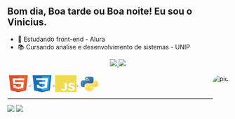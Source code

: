 ## Bom dia, Boa tarde ou  Boa noite! Eu sou o Vinicius.

- 🌱 Estudando front-end - Alura 
- 📚 Cursando analise e desenvolvimento de sistemas - UNIP 

<div align="center">
  <a href="https://github.com/Vinicius-Rasteiro">
  <img height="180em" src="https://github-readme-stats.vercel.app/api?username=Vinicius-Rasteiro&show_icons=true&theme=github_dark&include_all_commits=true&count_private=true"/>
  <img height="180em" src="https://github-readme-stats.vercel.app/api/top-langs/?username=Vinicius-Rasteiro&layout=compact&langs_count=7&theme=github_dark"/>
</div>

<div style="display: inline_block"><br>
  <img align="center" alt="HTML" height="40" width="50" src="https://raw.githubusercontent.com/devicons/devicon/master/icons/html5/html5-original.svg">
  <img align="center" alt="CSS" height="40" width="50" src="https://raw.githubusercontent.com/devicons/devicon/master/icons/css3/css3-original.svg">
  <img align="center" alt="RJs" height="40" width="50" src="https://raw.githubusercontent.com/devicons/devicon/master/icons/javascript/javascript-plain.svg">
  <img align="center" alt="Python" height="40" width="50" src="https://raw.githubusercontent.com/devicons/devicon/master/icons/python/python-original.svg">
  <img align="right" alt="pic" height="150" style="border-radius:50px;" src="https://media4.giphy.com/media/oOxSXI5D2cvc6kYSvw/200w.webp?cid=ecf05e47k6rsmvwjxk51islailzoiubd3x3w1v2i8mgfvz0r&rid=200w.webp&ct=g">
</div>
<hr> 
<div>
 <a href = "mailto:vinicius.rasteiro@hotmail.com"><img src="https://img.shields.io/badge/Microsoft_Outlook-0078D4?style=for-the-badge&logo=microsoft-outlook&logoColor=white" target="_blank"></a>
  <a href="https://www.linkedin.com/in/Vinicius-Rasteiro-Dev/" target="_blank"><img src="https://img.shields.io/badge/-LinkedIn-%230077B5?style=for-the-badge&logo=linkedin&logoColor=white" target="_blank"></a> 
</div>
